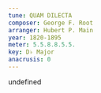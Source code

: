 ```yaml
---
tune: QUAM DILECTA
composer: George F. Root
arranger: Hubert P. Main
year: 1820-1895
meter: 5.5.8.8.5.5.
key: D♭ Major
anacrusis: 0
---
```

undefined